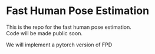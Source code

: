 # Fast Human Pose Estimation

This is the repo for the fast human pose estimation.  
Code will be made public soon.  

We will implement a pytorch version of FPD
